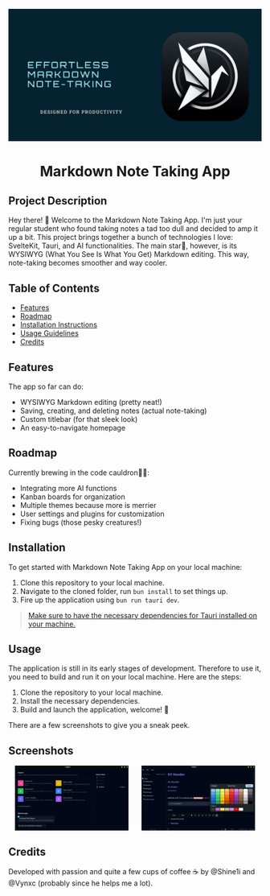 <p align="center">
  <img src="./static/banner.png" alt="Markdown Note Taking App Banner" width="600">
</p>

<h1 align="center">Markdown Note Taking App</h1>

## Project Description

Hey there! 👋 Welcome to the Markdown Note Taking App. I'm just your regular student who found taking notes a tad too dull and decided to amp it up a bit. This project brings together a bunch of technologies I love: SvelteKit, Tauri, and AI functionalities. The main star🌟, however, is its WYSIWYG (What You See Is What You Get) Markdown editing. This way, note-taking becomes smoother and way cooler.

## Table of Contents
- [Features](#features)
- [Roadmap](#roadmap)
- [Installation Instructions](#installation)
- [Usage Guidelines](#usage)
- [Credits](#credits)

## Features
The app so far can do:
- WYSIWYG Markdown editing (pretty neat!)
- Saving, creating, and deleting notes (actual note-taking)
- Custom titlebar (for that sleek look)
- An easy-to-navigate homepage

## Roadmap
Currently brewing in the code cauldron🧙‍♂️:
- Integrating more AI functions
- Kanban boards for organization
- Multiple themes because more is merrier
- User settings and plugins for customization
- Fixing bugs (those pesky creatures!)

## Installation

To get started with Markdown Note Taking App on your local machine:

1. Clone this repository to your local machine.
2. Navigate to the cloned folder, run `bun install` to set things up.
3. Fire up the application using `bun run tauri dev`.
> [Make sure to have the necessary dependencies for Tauri installed on your machine.](https://tauri.app/v1/guides/getting-started/prerequisites)
## Usage
The application is still in its early stages of development. 
Therefore to use it, you need to build and run it on your local machine.
Here are the steps:

1. Clone the repository to your local machine. 
2. Install the necessary dependencies.
3. Build and launch the application, welcome! 🎉


There are a few screenshots to give you a sneak peek. 

## Screenshots
<div style="display: flex; justify-content: space-around;">
  <img src="./static/homepage.png" alt="Main Interface Screenshot" width="45%">
  <img src="./static/editor.png" alt="Note Editing Screenshot" width="45%">
</div>

## Credits

Developed with passion and quite a few cups of coffee ☕ by @Shine1i and @Vynxc (probably since he helps me a lot).